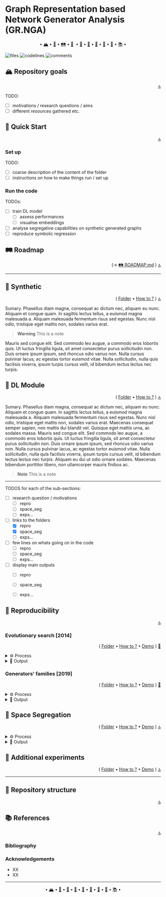 <a class="anchor" id="top"></a>
# Graph Representation based Network Generator Analysis (GR.NGA)
<p align="center">
 • <a href="#repository_goals">🏔</a>
 • <a href="#quick_start">🚞</a>
 • <a href="#roadmap">🛤</a>
 • <a href="#synthetic">🌳</a> 
 • <a href="#dl_module">🌊</a>
 • <a href="#reproducibility">🎰</a>
 • <a href="#space_segregation">🔭</a>
 • <a href="#additional_experiments">🧫</a>
 • <a href="#structure">🌵</a>
 • <a href="#references">📚</a>
 •
</p>

![files](https://tokei.rs/b1/github/noe-d/AlignmentTool?category=files) ![codelines](https://tokei.rs/b1/github/noe-d/AlignmentTool?category=code) ![comments](https://tokei.rs/b1/github/noe-d/AlignmentTool?category=comments)

<a class="anchor" id="repository_goals"></a>
## 🏔 Repository goals
<p align="right"><a href="#top">🔝</a></p>

TODO:
- [ ] motivations / research questions / aims
- [ ] different resources gathered etc.

<a class="anchor" id="quick_start"></a>
## 🚞 Quick Start
<p align="right"><a href="#top">🔝</a></p>

### Set up

TODO:
- [ ] coarse description of the content of the folder
- [ ] instructions on how to make things run / set up

### Run the code

TODOs:
- [ ] train DL model
  - [ ] assess performances
  - [ ] visualise embeddings
- [ ] analyse segregative capabilities on synthetic generated graphs
- [ ] reproduce symbolic regression

<a class="anchor" id="roadmap"></a>
## 🛤 Roadmap
<p align="right"> (&rarr; <a href="./ROADMAP.md"> 🛤 ROADMAP.md</a> ) <a href="#top">🔝</a></p>


---

<a class="anchor" id="synthetic"></a>
## 🌳 Synthetic
<p align="right">( <a href="./synthetic">Folder</a> • <a href="./synthetic/README.md#usage">How to ?</a> ) <a href="#top">🔝</a></p>

Sumary. Phasellus diam magna, consequat ac dictum nec, aliquam eu nunc. Aliquam et congue quam. In sagittis lectus tellus, a euismod magna malesuada a. Aliquam malesuada fermentum risus sed egestas. Nunc nisl odio, tristique eget mattis non, sodales varius erat.

> **Warning**
> This is a note

Mauris sed congue elit. Sed commodo leo augue, a commodo eros lobortis quis. Ut luctus fringilla ligula, sit amet consectetur purus sollicitudin non. Duis ornare ipsum ipsum, sed rhoncus odio varius non. Nulla cursus pulvinar lacus, ac egestas tortor euismod vitae. Nulla sollicitudin, nulla quis facilisis viverra, ipsum turpis cursus velit, id bibendum lectus lectus nec turpis.

<a class="anchor" id="dl_module"></a>
## 🌊 DL Module
<p align="right">( <a href="./DL_module">Folder</a> • <a href="./DL_module/README.md#-5-usage-">How to ?</a> ) <a href="#top">🔝</a></p>

Sumary. Phasellus diam magna, consequat ac dictum nec, aliquam eu nunc. Aliquam et congue quam. In sagittis lectus tellus, a euismod magna malesuada a. Aliquam malesuada fermentum risus sed egestas. Nunc nisl odio, tristique eget mattis non, sodales varius erat. Maecenas consequat semper sapien, non mattis dui blandit vel. Quisque eget mattis urna, ac sodales massa. Mauris sed congue elit. Sed commodo leo augue, a commodo eros lobortis quis. Ut luctus fringilla ligula, sit amet consectetur purus sollicitudin non. Duis ornare ipsum ipsum, sed rhoncus odio varius non. Nulla cursus pulvinar lacus, ac egestas tortor euismod vitae. Nulla sollicitudin, nulla quis facilisis viverra, ipsum turpis cursus velit, id bibendum lectus lectus nec turpis. Aliquam eu dui ut odio ornare sodales. Maecenas bibendum porttitor libero, non ullamcorper mauris finibus ac.

> **Note**
> This is a note

---
TODOS for each of the sub-sections:
- [ ] research question / motivations
  - [ ] repro
  - [ ] space_seg
  - [ ] exps...
- [ ] links to the folders
  - [x] repro
  - [x] space_seg
  - [ ] exps...
- [ ] few lines on whats going on in the code
  - [ ] repro
  - [ ] space_seg
  - [ ] exps...
- [ ] display main outputs
  - [ ] repro
  - [ ] space_seg
  - [ ] exps...


<a class="anchor" id="reproducibility"></a>
## 🎰 Reproducibility
<p align="right"><a href="#top">🔝</a></p>

### Evolutionary search [2014]
<p align="right">( <a href="./reproducibility">Folder</a> • <a href="./reproducibility/README.md">How to ?</a> • <a href="./repro_evo.ipynb">Demo</a> ) <a href="#reproducibility">🎰</a></p>

<details><summary>⚙️ Process</summary><br/>

</details>

<details><summary>🔮 Output</summary><br/>

Objectives: replication of the following figures:

**Table 2:** evolutionary search of the best generator and visual comparison of the outputs
<p align="center">
  <picture>
    <source srcset="./illustrations/obj/2014_tab2.png">
    <img width=80% alt="Illustration - Space Discrimination from degrees.">
  </picture>
</p>

**Figure 4:** generator dissimilarity (computed through generative process) vs. fitness (av. score over 30 runs (?))
<p align="center">
  <picture>
    <source srcset="./illustrations/obj/2014_fig4.png">
    <img width=80% alt="Illustration - Space Discrimination from degrees.">
  </picture>
</p>

</details>

### Generators' families [2019]
<p align="right">( <a href="./reproducibility">Folder</a> • <a href="./reproducibility/README.md">How to ?</a> • <a href="./repro_fams.ipynb">Demo</a> ) <a href="#reproducibility">🎰</a></p>

<details><summary>⚙️ Process</summary><br/>

</details>

<details><summary>🔮 Output</summary><br/>

Objectives: replication of the following figures:

**Figure 3:** MDS projection of generator's instances pairwise-distances
<p align="center">
  <picture>
    <source srcset="./illustrations/obj/2019_fig3.png">
    <img width=80% alt="Illustration - Space Discrimination from degrees.">
  </picture>
</p>

</details>

<a class="anchor" id="space_segregation"></a>
## 🔭 Space Segregation
<p align="right"> ( <a href="./space_seg">Folder</a> • <a href="./space_seg/README.md#-5-usage-">How to ?</a> • <a href="./space_seg.ipynb">Demo</a> ) <a href="#top">🔝</a></p>

<details><summary>⚙️ Process</summary><br/>

</details>

<details><summary>🔮 Output</summary><br/>

<p align="center">
  <picture>
    <source media="(prefers-color-scheme: light)" srcset="./illustrations/deg_space_seg.png">
    <source media="(prefers-color-scheme: dark)" srcset="./illustrations/deg_space_seg_dm.png">
    <img width=80% alt="Illustration - Space Discrimination from degrees.">
  </picture>
</p>

</details>

<a class="anchor" id="additional_experiments"></a>
## 🧫 Additional experiments
<p align="right"> ( <a href="./add_exps">Folder</a> • <a href="./add_exps/README.md#-5-usage-">How to ?</a> • <a href="./add_exps.ipynb">Demo</a> ) <a href="#top">🔝</a></p>

---
<a class="anchor" id="structure"></a>
## 🌵 Repository structure
<p align="right"><a href="#top">🔝</a></p>

<a class="anchor" id="references"></a>
## 📚 References
<p align="right"><a href="#top">🔝</a></p>

<a class="anchor" id="bibliography"></a>
### Bibliography

<a class="anchor" id="acknowledgements"></a>
### Acknowledgements

- XX
- XX

---
<p align="center">
 • <a href="#repository_goals">🏔</a>
 • <a href="#quick_start">🚞</a>
 • <a href="#synthetic">🌳</a>
 • <a href="#dl_module">🌊</a>
 • <a href="#reproducibility">🎰</a>
 • <a href="#space_segregation">🔭</a>
 • <a href="#additional_experiments">🧫</a>
 • <a href="#structure">🌵</a>
 • <a href="#references">📚</a>
 •
</p>
